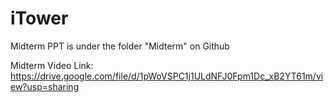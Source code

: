 # iTower

Midterm PPT is under the folder "Midterm" on Github

Midterm Video Link:
https://drive.google.com/file/d/1pWoVSPC1j1ULdNFJ0Fpm1Dc_xB2YT61m/view?usp=sharing
